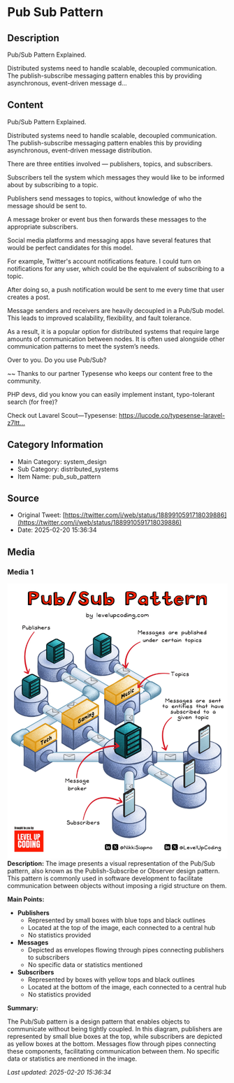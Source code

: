 # Pub Sub Pattern

## Description
Pub/Sub Pattern Explained.

Distributed systems need to handle scalable, decoupled communication. The publish-subscribe messaging pattern enables this by providing asynchronous, event-driven message d...

## Content
Pub/Sub Pattern Explained.

Distributed systems need to handle scalable, decoupled communication. The publish-subscribe messaging pattern enables this by providing asynchronous, event-driven message distribution.

There are three entities involved — publishers, topics, and subscribers.

Subscribers tell the system which messages they would like to be informed about by subscribing to a topic.

Publishers send messages to topics, without knowledge of who the message should be sent to.

A message broker or event bus then forwards these messages to the appropriate subscribers.

Social media platforms and messaging apps have several features that would be perfect candidates for this model. 

For example, Twitter's account notifications feature. I could turn on notifications for any user, which could be the equivalent of subscribing to a topic.

After doing so, a push notification would be sent to me every time that user creates a post.

Message senders and receivers are heavily decoupled in a Pub/Sub model. This leads to improved scalability, flexibility, and fault tolerance.

As a result, it is a popular option for distributed systems that require large amounts of communication between nodes. It is often used alongside other communication patterns to meet the system’s needs.

 Over to you. Do you use Pub/Sub? 

~~
Thanks to our partner Typesense who keeps our content free to the community.

PHP devs, did you know you can easily implement instant, typo-tolerant search (for free)? 

Check out Lavarel Scout—Typesense: https://lucode.co/typesense-laravel-z7ltt…

## Category Information

- Main Category: system_design
- Sub Category: distributed_systems
- Item Name: pub_sub_pattern

## Source

- Original Tweet: [https://twitter.com/i/web/status/1889910591718039886](https://twitter.com/i/web/status/1889910591718039886)
- Date: 2025-02-20 15:36:34

## Media

### Media 1
![media_0](./media_0.jpg)
**Description:** The image presents a visual representation of the Pub/Sub pattern, also known as the Publish-Subscribe or Observer design pattern. This pattern is commonly used in software development to facilitate communication between objects without imposing a rigid structure on them.

**Main Points:**

* **Publishers**
	+ Represented by small boxes with blue tops and black outlines
	+ Located at the top of the image, each connected to a central hub
	+ No statistics provided
* **Messages**
	+ Depicted as envelopes flowing through pipes connecting publishers to subscribers
	+ No specific data or statistics mentioned
* **Subscribers**
	+ Represented by boxes with yellow tops and black outlines
	+ Located at the bottom of the image, each connected to a central hub
	+ No statistics provided

**Summary:**

The Pub/Sub pattern is a design pattern that enables objects to communicate without being tightly coupled. In this diagram, publishers are represented by small blue boxes at the top, while subscribers are depicted as yellow boxes at the bottom. Messages flow through pipes connecting these components, facilitating communication between them. No specific data or statistics are mentioned in the image.


*Last updated: 2025-02-20 15:36:34*